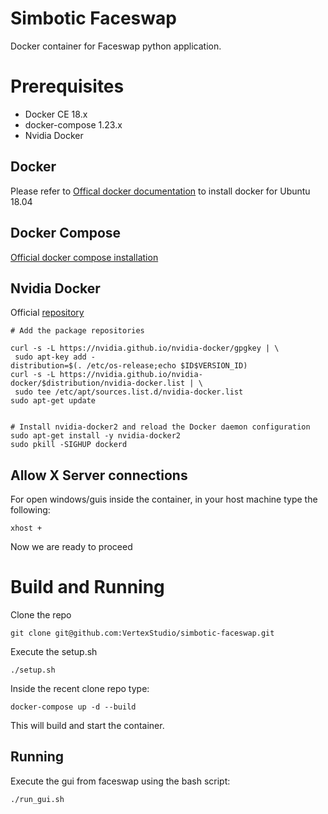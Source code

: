 # Simbotic Faceswap
Docker container for Faceswap python application. 

# Prerequisites

- Docker CE 18.x
- docker-compose 1.23.x
- Nvidia Docker

## Docker

Please refer to [Offical docker documentation](https://docs.docker.com/install/linux/docker-ce/ubuntu/) to install docker for Ubuntu 18.04

## Docker Compose

[Official docker compose installation](https://docs.docker.com/compose/install/)

## Nvidia Docker

Official [repository](https://github.com/NVIDIA/nvidia-docker)

```
# Add the package repositories

curl -s -L https://nvidia.github.io/nvidia-docker/gpgkey | \
 sudo apt-key add -
distribution=$(. /etc/os-release;echo $ID$VERSION_ID)
curl -s -L https://nvidia.github.io/nvidia-docker/$distribution/nvidia-docker.list | \
 sudo tee /etc/apt/sources.list.d/nvidia-docker.list
sudo apt-get update


# Install nvidia-docker2 and reload the Docker daemon configuration
sudo apt-get install -y nvidia-docker2
sudo pkill -SIGHUP dockerd
```

## Allow X Server connections

For open windows/guis inside the container, in your host machine type the following:

```
xhost +
```

Now we are ready to proceed


# Build and Running

Clone the repo
```
git clone git@github.com:VertexStudio/simbotic-faceswap.git
```

Execute the setup.sh 
```
./setup.sh
```


Inside the recent clone repo type:

```
docker-compose up -d --build
```

This will build and start the container.

## Running

Execute the gui from faceswap using the bash script:

```
./run_gui.sh
```